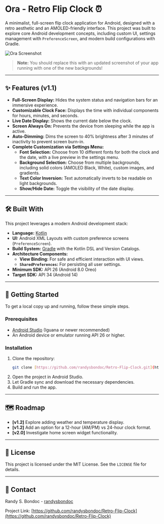 # Ora - Retro Flip Clock ⏰

A minimalist, full-screen flip clock application for Android, designed with a retro aesthetic and an AMOLED-friendly interface. This project was built to explore core Android development concepts, including custom UI, settings management with `PreferenceScreen`, and modern build configurations with Gradle.

![Ora Screenshot](https://i.imgur.com/L8a1uRk.png)
> **Note:** You should replace this with an updated screenshot of your app running with one of the new backgrounds!

---

## ✨ Features (v1.1)

* **Full-Screen Display:** Hides the system status and navigation bars for an immersive experience.
* **Customizable Clock Face:** Displays the time with individual components for hours, minutes, and seconds.
* **Live Date Display:** Shows the current date below the clock.
* **Screen Always On:** Prevents the device from sleeping while the app is active.
* **Auto-Dimming:** Dims the screen to 40% brightness after 3 minutes of inactivity to prevent screen burn-in.
* **Complete Customization via Settings Menu:**
    * **Font Selection:** Choose from 10 different fonts for both the clock and the date, with a live preview in the settings menu.
    * **Background Selection:** Choose from multiple backgrounds, including solid colors (AMOLED Black, White), custom images, and gradients.
    * **Text Color Inversion:** Text automatically inverts to be readable on light backgrounds.
    * **Show/Hide Date:** Toggle the visibility of the date display.

---

## 🛠️ Built With

This project leverages a modern Android development stack:

* **Language:** [Kotlin](https://kotlinlang.org/)
* **UI:** Android XML Layouts with custom preference screens (`PreferenceScreen`).
* **Build System:** [Gradle](https://gradle.org/) with the Kotlin DSL and Version Catalogs.
* **Architecture Components:**
    * **View Binding:** For safe and efficient interaction with UI views.
    * **`SharedPreferences`:** For persisting all user settings.
* **Minimum SDK:** API 26 (Android 8.0 Oreo)
* **Target SDK:** API 34 (Android 14)

---

## 🚀 Getting Started

To get a local copy up and running, follow these simple steps.

### Prerequisites

* [Android Studio](https://developer.android.com/studio) (Iguana or newer recommended)
* An Android device or emulator running API 26 or higher.

### Installation

1.  Clone the repository:
    ```sh
    git clone [https://github.com/randysbondoc/Retro-Flip-Clock.git](https://github.com/randysbondoc/Retro-Flip-Clock.git)
    ```
2.  Open the project in Android Studio.
3.  Let Gradle sync and download the necessary dependencies.
4.  Build and run the app.

---

## 🗺️ Roadmap

* **[v1.2]** Explore adding weather and temperature display.
* **[v1.2]** Add an option for a 12-hour (AM/PM) vs 24-hour clock format.
* **[v2.0]** Investigate home screen widget functionality.

---

## 📄 License

This project is licensed under the MIT License. See the `LICENSE` file for details.

---

## 👤 Contact

Randy S. Bondoc - [randysbondoc](https://github.com/randysbondoc)

Project Link: [https://github.com/randysbondoc/Retro-Flip-Clock](https://github.com/randysbondoc/Retro-Flip-Clock)